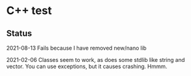 # C++ test

## Status

2021-08-13	Fails because I have removed new/nano lib

2021-02-06	Classes seem to work, as does some stdlib like string and vector. You can use exceptions, but it causes crashing. Hmmm.
